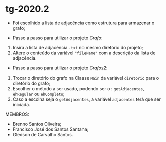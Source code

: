 # tg-2020.2

- Foi escolhido a lista de adjacência como estrutura para armazenar o grafo;

- Passo a passo para utilizar o projeto *Grafo*:
1. Insira a lista de adjacência `.txt` no mesmo diretório do projeto;
2. Altere o conteúdo da variável `"fileName"` com a descrição da lista de adjacência.

- Passo a passo para utilizar o projeto *Grafos2*:
1. Trocar o diretório do grafo na Classe `Main` da variável `diretorio` para o diretório do grafo;
2. Escolher o método a ser usado, podendo ser o : `getAdjacentes`, `ehRegular` ou `ehCompleto`;
3. Caso a escolha seja o `getAdjacentes`, a variável `adjacentes` terá que ser iniciada.

MEMBROS:
- Brenno Santos Oliveira;
- Francisco José dos Santos Santana;
- Gledson de Carvalho Santos.
